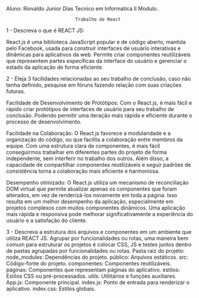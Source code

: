 Aluno: Riovaldo Junior Dias
Tecnico em Informatica
II Modulo.

                              Trabalho de React

1 - Descreva o que é REACT JS:

React.js é uma biblioteca JavaScript popular e de código aberto, mantida pelo Facebook, usada para construir interfaces de usuário interativas e dinâmicas para aplicativos da web. Permite criar componentes reutilizáveis ​​que representem partes específicas da interface do usuário e gerenciar o estado da aplicação de forma eficiente.

2 - Eleja 3 facilidades relacionadas ao seu trabalho de conclusão, caso não tenha definido, pesquise em fóruns fazendo relação com suas criações futuras.

Facilidade de Desenvolvimento de Protótipos: Com o React.js, é mais fácil e rápido criar protótipos de interfaces de usuário para seu trabalho de conclusão. Podendo permitir uma iteração mais rápida e eficiente durante o processo de desenvolvimento.

Facilidade na Colaboração: O React.js favorece a modularidade e a organização do código, ou que facilita a colaboração entre membros da equipe. Com uma estrutura clara de componentes, é mais fácil conseguirmos trabalhar em diferentes partes do projeto de forma independente, sem interferir no trabalho dos outros. Além disso, a capacidade de compartilhar componentes reutilizáveis ​​e seguir padrões de consistência torna a colaboração mais eficiente e harmoniosa.

Desempenho otimizado: O React.js utiliza um mecanismo de reconciliação DOM virtual que permite atualizar apenas os componentes que foram alterados, em vez de renderizá-los novamente em toda a página. Isso resulta em um melhor desempenho da aplicação, especialmente em projetos complexos com muitos componentes dinâmicos. Uma aplicação mais rápida e responsiva pode melhorar significativamente a experiência do usuário e a satisfação do cliente.

3 - Descreva a estrutura dos arquivos e componentes em um ambiente que utiliza REACT JS. Agrupar por funcionalidades ou rotas, uma maneira bem comum para estruturar os projetos é colocar CSS, JS e testes juntos dentro de pastas agrupadas por funcionalidades ou rotas. Pasta raiz do projeto: node_modules: Dependências do projeto. público: Arquivos estáticos. src: Código-fonte do projeto. componentes: Componentes reutilizáveis. páginas: Componentes que representam páginas do aplicativo. estilos: Estilos CSS ou pré-processados. utils: Utilitários e funções auxiliares. App.js: Componente principal. index.js: Ponto de entrada para renderizar o aplicativo. index.css: Estilos globais.